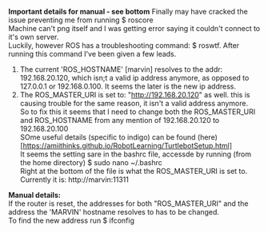 **Important details for manual - see bottom**
Finally may have cracked the issue preventing me from running $ roscore  
Machine can't png itself and I was getting error saying it couldn't connect to it's own server.  
Luckily, however ROS has a troubleshooting command: $ roswtf.  After running this command I've been given a few leads.  
1. The current 'ROS_HOSTNAME' [marvin] resolves to the addr: 192.168.20.120, which isn;t a valid ip address anymore, as opposed to 127.0.0.1 or 192.168.0.100. It seems the later is the new ip address.  
2. The ROS_MASTER_URI is set to: "http://192.168.20.120" as well. this is causing trouble for the same reason, it isn't a valid address anymore.  
So to fix this it seems that I need to change both the ROS_MASTER_URI and ROS_HOSTNAME from any mention of 192.168.20.120 to 192.168.20.100  
SOme useful details (specific to indigo) can be found (here)[https://amiithinks.github.io/RobotLearning/TurtlebotSetup.html]  
It seems the setting sare in the bashrc file, accessde by running (from the home directory) $ sudo nano ~/.bashrc  
Right at the bottom of the file is what the ROS_MASTER_URI is set to. Currently it is: http://marvin:11311  



**Manual details:**  
If the router is reset, the addresses for both "ROS_MASTER_URI" and the address the 'MARVIN' hostname resolves to has to be changed.   
To find the new address run $ ifconfig
